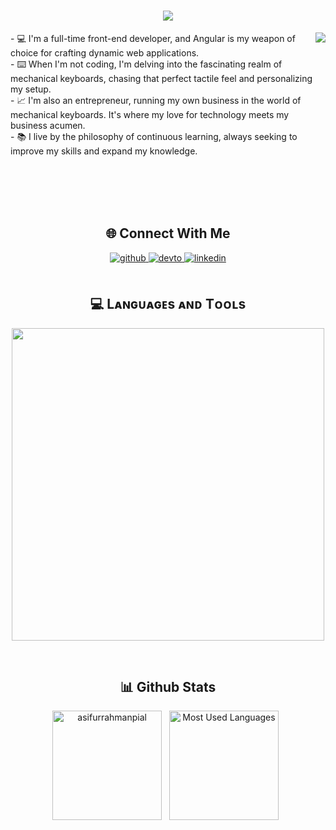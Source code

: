 <h1 align="center">
  <a href="https://git.io/typing-svg">
    <img src="https://readme-typing-svg.herokuapp.com/?lines=Hello,+There!+👋;This+is+Asifur+Rahman...;Glad+to+have+you+here!&center=true&size=30">
  </a>
</h1>
<img align="right" src="https://media1.giphy.com/media/13HgwGsXF0aiGY/giphy.gif" />
<p>- 💻 I'm a full-time front-end developer, and Angular is my weapon of choice for crafting dynamic web applications.<br>- ⌨️ When I'm not coding, I'm delving into the fascinating realm of mechanical keyboards, chasing that perfect tactile feel and personalizing my setup.<br>- 📈 I'm also an entrepreneur, running my own business in the world of mechanical keyboards. It's where my love for technology meets my business acumen.<br>- 📚 I live by the philosophy of continuous learning, always seeking to improve my skills and expand my knowledge.</p>

<br/>  
<br/>
<br/>  
<br/>
<h2 align="center">🌐 Connect With Me</h2> 
<div align="center">
<a href="https://github.com/asifurrahmanpial" target="_blank">
<img src=https://img.shields.io/badge/github-%2324292e.svg?&style=for-the-badge&logo=github&logoColor=white alt=github style="margin-bottom: 5px;" />
</a>
<a href="https://dev.to/asifurrahmanpial" target="_blank">
<img src=https://img.shields.io/badge/dev.to-%2308090A.svg?&style=for-the-badge&logo=dev.to&logoColor=white alt=devto style="margin-bottom: 5px;" />
</a>
<a href="https://linkedin.com/in/asifurrahmanpial" target="_blank">
<img src=https://img.shields.io/badge/linkedin-%231E77B5.svg?&style=for-the-badge&logo=linkedin&logoColor=white alt=linkedin style="margin-bottom: 5px;" />
</a>  
</div>  
<br/>  
<h2 align="center">💻 Lᴀɴɢᴜᴀɢᴇs ᴀɴᴅ Tᴏᴏʟs</h2> 
<p align="center">
<img width="500px"  src="https://skillicons.dev/icons?i=js,ts,html,css,scss,tailwind,bootstrap,angular,nodejs,express,nestjs,mongo,git,postman,matlab,md,latex,jest,gulp,figma,&perline=10"  />
</p>
<br/>  
<h2 align="center">📊 Github Stats</h2> 
<p align="center">
     <img height="175" src="https://streak-stats.demolab.com?user=asifurrahmanpial&theme=transparent" alt="asifurrahmanpial" />&nbsp;&nbsp;
    <img height=175 alt="Most Used Languages" src="https://github-readme-stats.vercel.app/api/top-langs/?username=asifurrahmanpial&layout=compact&theme=transparent" />&nbsp;&nbsp;
</p>
